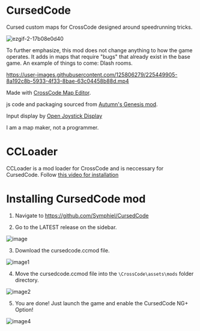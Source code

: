 # CursedCode
Cursed custom maps for CrossCode designed around speedrunning tricks. 

![ezgif-2-17b08e0d40](https://user-images.githubusercontent.com/125806279/225466211-51cab1b7-ac3e-409f-8d9f-a53ff5e4a512.gif)

To further emphasize, this mod does not change anything to how the game operates. It adds in maps that require "bugs" that already exist in the base game. An example of things to come: Dlash rooms.

https://user-images.githubusercontent.com/125806279/225449905-8a192c8b-5933-4f33-8bae-63c04458b88d.mp4

Made with [CrossCode Map Editor](https://github.com/CCDirectLink/crosscode-map-editor).

js code and packaging sourced from [Autumn's Genesis mod](https://github.com/Hsifnus/autumns-genesis).

Input display by [Open Joystick Display](https://www.softpedia.com/get/Internet/Streaming/Open-Joystick-Display.shtml)

I am a map maker, not a programmer.

# CCLoader
CCLoader is a mod loader for CrossCode and is neccessary for CursedCode. Follow [this video for installation](https://www.youtube.com/watch?v=kY3_C2D2gDA)

# Installing CursedCode mod

1. Navigate to https://github.com/Symphiel/CursedCode

2. Go to the LATEST release on the sidebar.

![image](https://user-images.githubusercontent.com/125806279/225468763-85aa24cc-0adb-4cdb-99eb-fbe4e86d8e2e.png)

3. Download the cursedcode.ccmod file.

![image1](https://user-images.githubusercontent.com/125806279/225469235-d3c05566-3aab-485b-8e82-4c8dbc38d32b.png)

4. Move the cursedcode.ccmod file into the `\CrossCode\assets\mods` folder directory.

![image2](https://user-images.githubusercontent.com/125806279/225469504-708da7f9-9069-4b42-aa31-b86cedc27fc6.png)

5. You are done! Just launch the game and enable the CursedCode NG+ Option!

![image4](https://user-images.githubusercontent.com/125806279/225469653-8a4dd519-e57e-45f9-b97a-a35d98846def.png)

